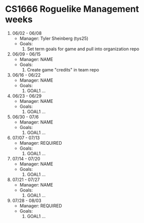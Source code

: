 # CS1666 Roguelike Management weeks

1. 06/02 - 06/08
	* Manager: Tyler Sheinberg (tys25)
	* Goals:
		1. Set term goals for game and pull into organization repo
2. 06/09 - 06/15
	* Manager: NAME
	* Goals:
		1. Create game "credits" in team repo
3. 06/16 - 06/22
	* Manager: NAME
	* Goals:
		1. GOAL1
		...
4. 06/23 - 06/29
	* Manager: NAME
	* Goals:
		1. GOAL1
		...
5. 06/30 - 07/6
	* Manager: NAME
	* Goals:
		1. GOAL1
		...
6. 07/07 - 07/13
	* Manager: REQUIRED
	* Goals:
		1. GOAL1
		...
7. 07/14 - 07/20
	* Manager: NAME
	* Goals:
		1. GOAL1
		...
8. 07/21 - 07/27
	* Manager: NAME
	* Goals:
		1. GOAL1
		...
9. 07/28 - 08/03
	* Manager: REQUIRED
	* Goals:
		1. GOAL1
		...		
